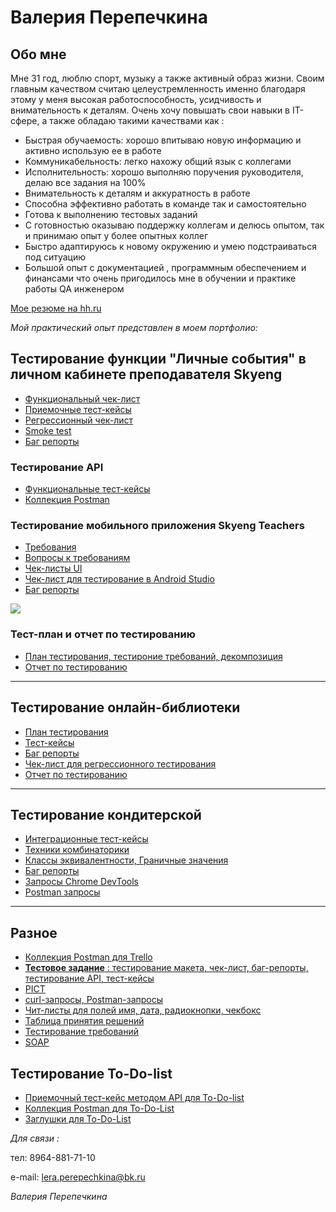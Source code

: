 #   Валерия Перепечкина

## **Обо мне**
Мне 31 год, люблю спорт, музыку а также активный образ жизни. Своим главным качеством считаю целеустремленность именно благодаря этому у меня высокая работоспособность, усидчивость и внимательность к деталям.
 Очень хочу повышать свои навыки в IT- сфере, а также обладаю такими качествами как :

+	Быстрая обучаемость: хорошо впитываю новую информацию и активно использую ее в работе
+ Коммуникабельность: легко нахожу общий язык с коллегами
+ Исполнительность: хорошо выполняю поручения руководителя, делаю все задания на 100%
+ Внимательность к деталям и аккуратность в работе
+ Способна эффективно работать в команде так и самостоятельно
+ Готова к выполнению тестовых заданий
+ С готовностью оказываю поддержку коллегам и делюсь опытом, так и принимаю опыт у более опытных коллег
+ Быстро адаптируюсь к новому окружению и умею подстраиваться под ситуацию
+ Большой опыт с документацией , программным обеспечением и финансами что очень пригодилось мне в обучении и практике работы  QA инженером

[Мое резюме на hh.ru](https://astrakhan.hh.ru/applicant/resumes/view?resume=e744e704ff09dbc3240039ed1f4d7633743167) 

*Мой практический опыт представлен в моем портфолио:*

## Тестирование функции "Личные события" в личном кабинете преподавателя Skyeng
+ [Функциональный чек-лист](https://docs.google.com/spreadsheets/d/1A3-zErHqnKHbLkq4-i3Hoc1vIygNV5uFwRDdzVFA3Nc/edit?usp=sharing)
+ [Приемочные тест-кейсы](https://docs.google.com/spreadsheets/d/18mlNwW6YJsr1DDNFdFy95ALct9EeloD4wPEEUSzAaSQ/edit?usp=sharing)
+ [Регрессионный чек-лист](https://docs.google.com/spreadsheets/d/1i0XR_R7IABMyfGjNvM5p1m1scHYPmarN9GNRxTTU4Ks/edit?usp=sharing)
+ [Smoke test](https://docs.google.com/spreadsheets/d/1Np1YSFZbI3-UMRE0tj_H5KH9_B5gxrioA2yCdqvJO5c/edit?usp=sharing)
+ [Баг репорты](https://docs.google.com/document/d/1pIiuNXUnQB6ujnaWfmkiX4eW5ir7KrhsprGU_IPTQzw/edit?usp=sharing)

### Тестирование API
+ [Функциональные тест-кейсы](https://docs.google.com/document/d/1cJm8-tGRf-4zkRXh4UHDrtCtyxRrBiZDOGDlxI_qX1A/edit?usp=sharing)
+ [Коллекция Postman](https://cloudy-station-442320.postman.co/workspace/%D0%9A%D1%83%D1%80%D1%81%D0%BE%D0%B2%D0%B0%D1%8F-%D1%80%D0%B0%D0%B1%D0%BE%D1%82%D0%B0-%E2%84%962~718def10-af7f-4d9c-90d4-084e033e18a1/collection/23037088-853fa163-0fa8-4524-8b8a-67c4936d49ce?action=share&creator=23037088)

### Тестирование мобильного приложения Skyeng Teachers
+ [Требования](https://docs.google.com/document/d/18pTOW5OKtqQjWqhitPptTGIAAWZ0XB3AsGBuIPkRzZ4/edit?usp=sharing)
+ [Вопросы к требованиям](https://docs.google.com/document/d/1mvbVbFq0vm3tEIw9aL1ME7q6eTsK9W9kMXy0b3vwGl4/edit?usp=sharing)
+ [Чек-листы UI ](https://docs.google.com/spreadsheets/d/1R1jhRZFJYDFaLNfn2s_M2yE7n3TiD_oxCV-XDlgsG9w/edit?usp=sharing)
+ [Чек-лист для тестирование в Android Studio](https://docs.google.com/spreadsheets/d/1W_7B5HHDxBhKAE1BsacrdNRpMW-t6ZqsODqqlRGMDkU/edit?usp=sharing)
+ [Баг репорты](https://docs.google.com/document/d/1htQKtFAlv2mJPRrZO5gZQTOo8-WP-zF4SjuMuioRj8s/edit?usp=sharing)
  
![](https://skills-s3-prod.s3.eu-central-1.amazonaws.com/skypro/image/png/2022/11/04/15606620_2022/11/04%2010:33:336364ea7dd89ce1.64700380%D0%B0%D0%BD%D0%B4%D1%80%D0%BE%D0%B8%D0%B4%D1%81%D1%82%D1%83%D0%B4%D0%B8%D1%8F.png)

### Тест-план и отчет по тестированию
+ [План тестирования, тестироние требований, декомпозиция](https://docs.google.com/document/d/1nWBeF8Py_3hDBzP68GPOdbHYmaDZ8xj1Xof-iefSq34/edit?usp=sharing)
+ [Отчет по тестированию](https://docs.google.com/document/d/1wEqdaXExdXCFXfeLMNcYHjwnOjjaxzi5XslICKapFQA/edit?usp=sharing)
  
---

## Тестирование онлайн-библиотеки
+ [План тестирования](https://docs.google.com/document/d/1cCP9qa2IA6E04k9-e1oJ7SNKJF98uF9TJ8QXEKG9tG0/edit?usp=sharing)
+ [Тест-кейсы](https://docs.google.com/document/d/1YuuldoFH3vp6gfnkeumFZk7_XfscALWA0Bs8RqCA9os/edit?usp=sharing)
+ [Баг репорты](https://docs.google.com/document/d/1IsClSZEjjoW9wGijYD4FRTvEyqkHU8-kOLSHAFds4Cc/edit?usp=sharing)
+ [Чек-лист для регрессионного тестирования](https://docs.google.com/spreadsheets/d/1RWAi82YU9JCk1jBprXzYPrzUouMK8mGoPg3Wf2f0nu0/edit?usp=sharing)
+ [Отчет по тестированию](https://docs.google.com/document/d/1X1MBiZf9h8FzgiGv9hAVg14f3vucCHpL6_Xq0MIlSLI/edit?usp=sharing)
  
---

## Тестирование кондитерской
+ [Интеграционные тест-кейсы](https://docs.google.com/document/d/1ukMkFf1JQhMfKqSydiqxy2MJZfT1dUif5WK8CR-ULCs/edit?usp=sharing)
+ [Техники комбинаторики](https://docs.google.com/spreadsheets/d/1shheZ4B1WcoxTlO5ijDmv9cqdegRUTVJNiEi2dprUd8/edit?usp=sharing)
+ [Классы эквивалентности, Граничные значения](https://docs.google.com/spreadsheets/d/1pbL77LXqK5B5bVwoh4svuJfXcHNjwQ3N6RqKwoGSGKY/edit?usp=sharing)
+ [Баг репорты](https://docs.google.com/document/d/1kzdYEJkklR5HXnzrFVGAxawVz45dPQ_zBTq9M5eo5k4/edit?usp=sharing)
+ [Запросы Chrome DevTools](https://docs.google.com/document/d/1He2--K0E6PEmWm8EgjZqO7qzIZ7qTLH4bELfRWdWfjY/edit?usp=sharing)
+ [Postman запросы](https://cloudy-station-442320.postman.co/workspace/HW3-API~7b53744a-5cee-4a61-94bb-0cb409a62693/collection/23037088-9a2c3c95-832d-47f9-869f-76eb73f0b8b4?action=share&creator=23037088)

---

## Разное
+ [Коллекция Postman для Trello](https://cloudy-station-442320.postman.co/workspace/HW-5~9ced83b5-c0ad-45ba-86ea-1b14097f9e5a/collection/23037088-351df890-3c7f-4a70-a23b-256110cb73e9?action=share&creator=23037088)
+ [**Тестовое задание** : тестирование макета, чек-лист, баг-репорты, тестирование API, тест-кейсы](https://docs.google.com/document/d/1RRLRqTC4Xn9YP6fQqEiOuuz1yOGMs_mjieEQ0YS0idA/edit?usp=sharing)
+ [PICT](https://docs.google.com/spreadsheets/d/1MDl0Ao86iY-TZPoi4O4L63jvLuk9ofDEC8sEuq5eZUs/edit?usp=sharing)
+ [curl-запросы, Postman-запросы](https://docs.google.com/document/d/1V93PgNnOyMCC_6QWqX6nLffPPmSLRgFVZw3SBlKA_hA/edit?usp=sharing)
+ [Чит-листы для полей имя, дата, радиокнопки, чекбокс](https://docs.google.com/spreadsheets/d/1I5cTzJVmfygoTAHqLcjQG4Jrvv29fvIRubfe_Aqu1zg/edit?usp=sharing)
+ [Таблица принятия решений](https://docs.google.com/spreadsheets/d/1mpw7_MCvZrjSm84d0Y-CzHxmWuUaO3hDMt9QxYLYxDg/edit?usp=sharing)
+ [Тестирование требований](https://docs.google.com/spreadsheets/d/1HSXxomrPoL8XX-UY9y335T46y3p4qUPnQbFrn8tHUVY/edit?usp=sharing)
+ [SOAP](https://docs.google.com/document/d/11d7G8WWA8AyfxSYfFSdQWtooKJeJ80kzhJG1LHiykTg/edit?usp=sharing)
  
## Тестирование To-Do-list
+ [Приемочный тест-кейс методом API для To-Do-list](https://docs.google.com/document/d/1s5wzOYNYHB0l4nwfE260PeanTSuMwzrX4sIlCxrZlYY/edit?usp=sharing)
+ [Коллекция Postman для To-Do-List ](https://cloudy-station-442320.postman.co/workspace/HW-4-%25D0%2597%25D0%25B0%25D0%25B3%25D0%25BB%25D1%2583%25D1%2588%25D0%25BA%25D0%25B8~2fc37be7-d63a-4344-858f-510b274f02f4/collection/23037088-b80d409f-190b-4e9a-93aa-8636fb39736b?action=share&creator=23037088)
+ [Заглушки для To-Do-List](https://cloudy-station-442320.postman.co/workspace/HW-4-%25D0%2597%25D0%25B0%25D0%25B3%25D0%25BB%25D1%2583%25D1%2588%25D0%25BA%25D0%25B8~2fc37be7-d63a-4344-858f-510b274f02f4/collection/23037088-4ef6928f-5ad3-44c8-8591-51b99a4baf37?action=share&creator=23037088)


*Для связи :*

тел: 8964-881-71-10

e-mail: lera.perepechkina@bk.ru

*Валерия Перепечкина*